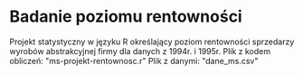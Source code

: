 # Badanie poziomu rentowności
 Projekt statystyczny w języku R określający poziom rentowności sprzedarzy wyrobów abstrakcyjnej firmy dla danych z 1994r. i 1995r.
 Plik z kodem obliczeń: "ms-projekt-rentownosc.r"
 Plik z danymi: "dane_ms.csv" 
